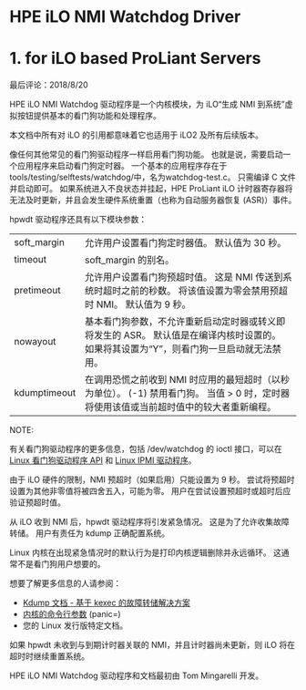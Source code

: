 
# HPE iLO NMI Watchdog Driver

# 1. for iLO based ProLiant Servers

最后评论：2018/8/20

HPE iLO NMI Watchdog 驱动程序是一个内核模块，为 iLO“生成 NMI 到系统”虚拟按钮提供基本的看门狗功能和处理程序。

本文档中所有对 iLO 的引用都意味着它也适用于 iLO2 及所有后续版本。

像任何其他常见的看门狗驱动程序一样启用看门狗功能。 也就是说，需要启动一个应用程序来启动看门狗定时器。 一个基本的应用程序存在于tools/testing/selftests/watchdog/中，名为watchdog-test.c。 只需编译 C 文件并启动即可。 如果系统进入不良状态并挂起，HPE ProLiant iLO 计时器寄存器将无法及时更新，并且会发生硬件系统重置（也称为自动服务器恢复 (ASR)）事件。

hpwdt 驱动程序还具有以下模块参数：

|              ||
| ------------ | - |
| soft_margin  | 允许用户设置看门狗定时器值。 默认值为 30 秒。 |
| timeout      | soft_margin 的别名。 |
| pretimeout   | 允许用户设置看门狗预超时值。 这是 NMI 传送到系统时超时之前的秒数。 将该值设置为零会禁用预超时 NMI。 默认值为 9 秒。 |
| nowayout     | 基本看门狗参数，不允许重新启动定时器或转义即将发生的 ASR。 默认值是在编译内核时设置的。 如果将其设置为“Y”，则看门狗一旦启动就无法禁用。 |
| kdumptimeout | 在调用恐慌之前收到 NMI 时应用的最短超时（以秒为单位）。 (-1) 禁用看门狗。 当值 > 0 时，定时器将使用该值或当前超时值中的较大者重新编程。 |

NOTE:

有关看门狗驱动程序的更多信息，包括 /dev/watchdog 的 ioctl 接口，可以在 [Linux 看门狗驱动程序 API](https://www.kernel.org/doc/html/latest/watchdog/watchdog-api.html) 和 [Linux IPMI 驱动程序](https://www.kernel.org/doc/html/latest/driver-api/ipmi.html)。

由于 iLO 硬件的限制，NMI 预超时（如果启用）只能设置为 9 秒。 尝试将预超时设置为其他非零值将被四舍五入，可能为零。 用户在尝试设置预超时或超时后应验证预超时值。

从 iLO 收到 NMI 后，hpwdt 驱动程序将引发紧急情况。 这是为了允许收集故障转储。 用户有责任为 kdump 正确配置系统。

Linux 内核在出现紧急情况时的默认行为是打印内核逻辑删除并永远循环。 这通常不是看门狗用户想要的。

想要了解更多信息的人请参阅：

- [Kdump 文档 - 基于 kexec 的故障转储解决方案](https://www.kernel.org/doc/html/latest/admin-guide/kdump/kdump.html)
- [内核的命令行参数](https://www.kernel.org/doc/html/latest/admin-guide/kernel-parameters.html) (panic=)
- 您的 Linux 发行版特定文档。

如果 hpwdt 未收到与到期计时器关联的 NMI，并且计时器尚未更新，则 iLO 将在超时时继续重置系统。

HPE iLO NMI Watchdog 驱动程序和文档最初由 Tom Mingarelli 开发。
